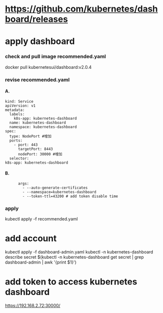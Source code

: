 # https://github.com/kubernetes/dashboard/releases

# apply dashboard
### check and pull image recommended.yaml
docker pull kubernetesui/dashboard:v2.0.4

### revise recommended.yaml
#### A.
    kind: Service
    apiVersion: v1
    metadata:
      labels:
        k8s-app: kubernetes-dashboard
      name: kubernetes-dashboard
      namespace: kubernetes-dashboard
    spec:
      type: NodePort #增加
      ports:
        - port: 443
          targetPort: 8443
          nodePort: 30000 #增加
      selector:
    k8s-app: kubernetes-dashboard
    
#### B.
          args:
            - --auto-generate-certificates
            - --namespace=kubernetes-dashboard
            - --token-ttl=43200 # add token disable time

### apply
kubectl apply -f recommended.yaml 

# add account
kubectl apply -f dashboard-admin.yaml
kubectl -n kubernetes-dashboard describe secret $(kubectl -n kubernetes-dashboard get secret | grep dashboard-admin | awk '{print $1}')

# add token to access kubernetes dashboard
https://192.168.2.72:30000/
